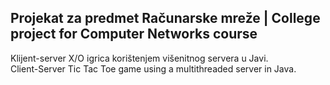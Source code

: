 ## Projekat za predmet Računarske mreže | College project for Computer Networks course

Klijent-server X/O igrica korištenjem višenitnog servera u Javi.  
Client-Server Tic Tac Toe game using a multithreaded server in Java.
